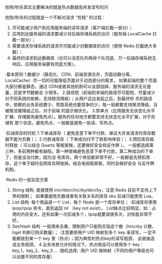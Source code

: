 


抢购/秒杀其实主要解决的就是热点数据高并发读写的问

抢购/秒杀的过程就是一个不断对请求 “剪枝” 的过程：
1. 尽可能减少用户到应用服务端的读写请求（客户端拦截一部分）；
2. 应用到达服务端的请求要减少对后端存储系统的访问（服务端 LocalCache 拦截一部分）；
3. 需要请求存储系统的请求尽可能减少对数据库的访问（使用 Redis 拦截绝大多数）；
4. 最终的请求到达数据库（也可以消息队列再排个队兜底，万一后端存储系统无响应，应用服务端要有兜底方案）。


·基本原则
1.数据少（静态化、CDN、前端资源合并，页面动静分离，LocalCache）尽一切的可能降低页面对于动态部分的需求，
如果前端的整个页面大部分都是静态，通过 CDN或者其他机制可以全部挡掉，服务端的请求无论是量，还是字节数都会
少很多。
2.路径短（前端到末端的路径尽可能短、尽量减少对不同系统的依赖，支持限流降级）；从用户这边发起之后，到最终秒
杀的路径中，依赖的业务系统要少，旁路系统也要竞争的少，每一层都要支持限流降级，当被限流被降级之后，对于前端
的提示做优化。
3.禁单点（应用服务无状态化水平扩展、存储服务避免热点）。服务的任何地方都要支持无状态化水平扩展，对于存储有
那个状态，避免热点，一般都是避免一些读、写热点。

·扣减库存的时机
1.下单减库存（ 避免恶意下单不付款、保证大并发请求时库存数据不能为负数 ）；
2.付款减库存（ 下单成功付不了款影响体验 ）；
3.预扣库存超时释放（ 可以结合 Quartz 等框架做，还要做好安全和反作弊 ）。
一般都选择第三种，多前两种都有缺陷，第一种很难避免恶意下单不付款，第二种成功的下单了，但是没法付款，因为没
有库存。两个体验都非常不好，一般都是先预扣库存，这个单子超时会把库存释放掉。结合电视框架做，同时会做好安全
与反作弊机制。


·Redis 的一般实现方案
1. String 结构
   ·直接使用 incr/decr/incrby/decrby，注意 Redis 目前不支持上下界的限制；
   ·如果要避免负数或者有关联关系的库存 sku 扣减只能使用 Lua。
2. List 结构
   ·每个商品是一个 List，每个 Node 是一个库存单位；
   ·扣减库存使用 lpop/rpop 命令，直到返回 nil （key not exist）。
   List缺点比较明显，如：占用的内存变大，还有如果一次扣减多个，lpop就要调很多次，对性能非常不好。
3. Set/Hash 结构
   ·一般用来去重，限制用户只能购买指定个数（hincrby 计数，hget 判断已购买数量）；
   ·注意要把用户 UID 映射到多个 key 来读写，一定不能都放到某一个 key 里（热点）；因为典型的热点key的读写瓶颈，
   会直接造成业务瓶颈。
   4.业务场景允许的情况下，热点商品可以使用多个 key：key_1，key_2，key_3 ...
   ·随机选择;
   ·用户 UID 做映射（不同的用户等级也可以设置不同的库存量）